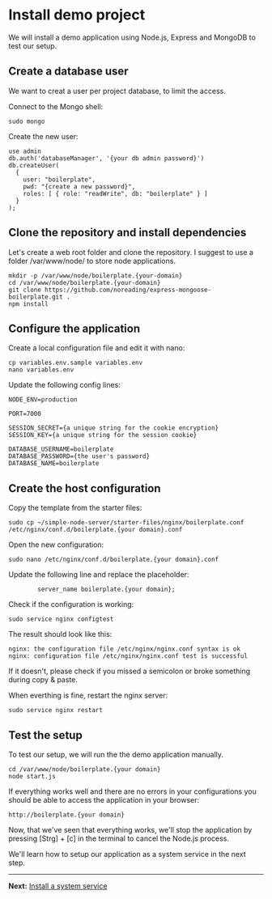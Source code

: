 # Install demo project

We will install a demo application using Node.js, Express and MongoDB to test our setup.

## Create a database user

We want to creat a user per project database, to limit the access.

Connect to the Mongo shell:  
```
sudo mongo
```

Create the new user:  
```
use admin
db.auth('databaseManager', '{your db admin password}')
db.createUser(
  {
    user: "boilerplate",
    pwd: "{create a new password}",
    roles: [ { role: "readWrite", db: "boilerplate" } ]
  }
);
```

## Clone the repository and install dependencies

Let's create a web root folder and clone the repository. I suggest to use a folder /var/www/node/ to store node applications.

```
mkdir -p /var/www/node/boilerplate.{your-domain}
cd /var/www/node/boilerplate.{your-domain}
git clone https://github.com/noreading/express-mongoose-boilerplate.git .
npm install
```

## Configure the application

Create a local configuration file and edit it with nano:  
```
cp variables.env.sample variables.env
nano variables.env
```

Update the following config lines:  
```
NODE_ENV=production

PORT=7000

SESSION_SECRET={a unique string for the cookie encryption}
SESSION_KEY={a unique string for the session cookie}

DATABASE_USERNAME=boilerplate
DATABASE_PASSWORD={the user's password}
DATABASE_NAME=boilerplate
```

## Create the host configuration

Copy the template from the starter files:  
```
sudo cp ~/simple-node-server/starter-files/nginx/boilerplate.conf /etc/nginx/conf.d/boilerplate.{your domain}.conf
```

Open the new configuration:  
```
sudo nano /etc/nginx/conf.d/boilerplate.{your domain}.conf
```

Update the following line and replace the placeholder:  
```
        server_name boilerplate.{your domain};
```

Check if the configuration is working:  
```
sudo service nginx configtest
```

The result should look like this:  
```
nginx: the configuration file /etc/nginx/nginx.conf syntax is ok
nginx: configuration file /etc/nginx/nginx.conf test is successful
```

If it doesn't, please check if you missed a semicolon or broke something during copy &amp; paste.

When everthing is fine, restart the nginx server:  
```
sudo service nginx restart
```

## Test the setup

To test our setup, we will run the the demo application manually.

```
cd /var/www/node/boilerplate.{your domain}
node start.js
```

If everything works well and there are no errors in your configurations you should be able to access the application in your browser:

```
http://boilerplate.{your domain}
```

Now, that we've seen that everything works, we'll stop the application by pressing [Strg] + [c] in the terminal to cancel the Node.js process.

We'll learn how to setup our application as a system service in the next step.


---
__Next:__ [Install a system service](./install-system-service.md)
